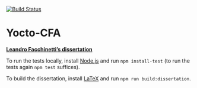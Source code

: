 [![Build Status](https://travis-ci.com/leafac/yocto-cfa.svg?branch=master)](https://travis-ci.com/leafac/yocto-cfa)

Yocto-CFA
=========

[**Leandro Facchinetti’s dissertation**](dissertation/yocto-cfa.pdf)

To run the tests locally, install [Node.js](https://nodejs.org/) and run `npm install-test` (to run the tests again `npm test` suffices).

To build the dissertation, install [LaTeX](https://www.latex-project.org) and run `npm run build:dissertation`.
